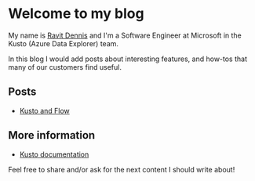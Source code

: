 # Welcome to my blog

My name is [Ravit Dennis](https://www.linkedin.com/in/ravit-dennis-239a5839) and I'm a Software Engineer at Microsoft in the Kusto (Azure Data Explorer) team.

In this blog I would add posts about interesting features, and how-tos that many of our customers find useful.

## Posts

* [Kusto and Flow](blogs/KustoAndFlow.md)

## More information

* [Kusto documentation](https://docs.microsoft.com/en-us/connectors/kusto/)

Feel free to share and/or ask for the next content I should write about!